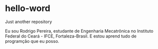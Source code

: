 # hello-word
Just another repository

Eu sou Rodrigo Pereira, estudante de Engenharia Mecatrônica no Instituto Federal do Ceará - IFCE, Fortaleza-Brasil. E estou aprend tudo de  programção que eu posso.

